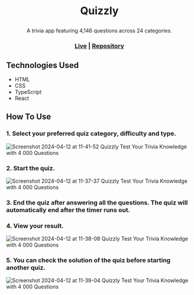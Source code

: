 # <p align="center">Quizzly</p>
<p align="center">A trivia app featuring 4,146 questions across 24 categories.</p>

<h3 align="center">
  <a href="https://quizzlytrivia.netlify.app">Live</a> | <a href="https://github.com/VriaA/Quizzly">Repository</a>
</h3>

## Technologies Used
* HTML
* CSS
* TypeScript
* React

## How To Use
### 1.  Select your preferred quiz category, difficulty and type.

  ![Screenshot 2024-04-12 at 11-41-52 Quizzly Test Your Trivia Knowledge with 4 000 Questions](https://github.com/VriaA/Quizzly/assets/123843734/dcf845c5-3c3d-48e9-927f-311278d3b539)

### 2. Start the quiz.
   
  ![Screenshot 2024-04-12 at 11-37-37 Quizzly Test Your Trivia Knowledge with 4 000 Questions](https://github.com/VriaA/Quizzly/assets/123843734/d167b8dc-5a27-4e6c-97c6-ed7cf24f657e)

### 3. End the quiz after answering all the questions. The quiz will automatically end after the timer runs out.
   
### 4. View your result.
   
  ![Screenshot 2024-04-12 at 11-38-08 Quizzly Test Your Trivia Knowledge with 4 000 Questions](https://github.com/VriaA/Quizzly/assets/123843734/ac096d45-52e4-4c46-9362-d6dccdd3c452)

### 5. You can check the solution of the quiz before starting another quiz.
    
  ![Screenshot 2024-04-12 at 11-39-04 Quizzly Test Your Trivia Knowledge with 4 000 Questions](https://github.com/VriaA/Quizzly/assets/123843734/8becae4d-77a3-4bd2-ad47-782fe9b52fc1)

<!-- ## INSTALLATION
1. Download the code as zip
```
cd quizzly
npm install
npm run dev
``` -->
